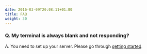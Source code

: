 ```yaml
---
date: 2016-03-09T20:08:11+01:00
title: FAQ 
weight: 30
---
```


### Q. My terminal is always blank and not responding?

A. You need to set up your server. Please go through [getting started](/getting-started/).



